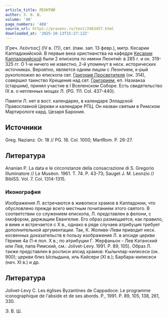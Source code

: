```yaml
---
article_title: ЛЕОНТИЙ
author: Э. В. Ш.
volume: '40'
page_numbers: '488'
source_url: https://pravenc.ru/text/2463457.html
downloaded_at: '2025-10-13T15:27:12Z'
---
```


[Греч. Λεόντιος] (IV в. (?)), свт. (пам. зап. 13 февр.), митр. Кесарии Каппадокийской. В первые века христианства на кафедре [Кесарии Каппадокийской](<https://pravenc.ru/text/Кесария Каппадокийская.html>) были 2 епископа по имени Леонтий: в 285 г. и ок. 319-325 гг. О 1-м ничего не известно, 2-й упомянут в неск. исторических источниках. Вероятно, является одним лицом с Леонтием, к-рый рукоположил во епископа свт. [Григория Просветителя](<https://pravenc.ru/text/ГРИГОРИЙ ПРОСВЕТИТЕЛЬ.html>) (ок. 314), совершил таинство Крещения над свт. [Григорием](https://pravenc.ru/text/Григорий.html), еп. Назианза (старшим), принял участие в I Вселенском Соборе. Есть свидетельство IX в. о нетленных мощах Л. (PG. 111. Col. 437-440).

Памяти Л. нет в вост. календарях, в календаре Элладской Православной Церкви и календаре РПЦ. Он назван святым в Римском Мартирологе кард. Цезаря Барония.

## Источники

Greg. Nazianz. Or. 18 // PG. 18. Col. 1000; MartRom. P. 26-27.

## Литература

Ananian P. La data e le circonstanze della consacrazione di S. Gregorio Illuminatore // Le Muséon. 1961. T. 74. P. 43-73; Sauget J. M. Leonzio // BiblSS. Vol. 7. Col. 1314-1315.

### Иконография

Изображения Л. встречаются в живописи храмов в Каппадокии, что обусловлено прежде всего местным почитанием этого святого. В соответствии со служением епископа, Л. представлен в фелони, с омофором, держащим Евангелие. Его образ размещается, как правило, в виме и встречается с X в., однако в ряде случаев атрибуция требует дополнительной аргументации. Так, К. Жоливе-Леви приводит неск. косвенных доказательств в пользу изображения Л. в апсиде церкви Гёреме 4а (1-я пол. X в.; по атрибуции Г. Жерфаньон - Лев Катанский или Лев, папа Римский, см.: Jolivet-Levy. 1991. P. 89, 105). Образ Л. также представлен в росписи апсид храмов: Кылычлар-килисеси (ок. 900); церкви близ Ыспыдына, иль Кайсери (XI в.); Барбара-килисеси (нач. XI в.) и др.

## Литература

Jolivet-Levy С. Les églises Byzantines de Cappadoce: Le programme iconographique de l'abside et de ses abords. P., 1991. P. 89, 105, 138, 261, 330.

Э. В. Ш.
